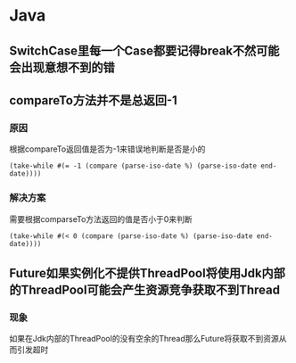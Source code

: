 # Java

## SwitchCase里每一个Case都要记得break不然可能会出现意想不到的错

## compareTo方法并不是总返回-1

### 原因

根据compareTo返回值是否为-1来错误地判断是否是小的

```
(take-while #(= -1 (compare (parse-iso-date %) (parse-iso-date end-date))))
```

### 解决方案

需要根据comparseTo方法返回的值是否小于0来判断

```
(take-while #(< 0 (compare (parse-iso-date %) (parse-iso-date end-date))))
```

## Future如果实例化不提供ThreadPool将使用Jdk内部的ThreadPool可能会产生资源竞争获取不到Thread

### 现象

如果在Jdk内部的ThreadPool的没有空余的Thread那么Future将获取不到资源从而引发超时